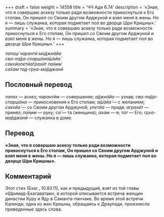 +++
draft = false
weight = 14558
title = 'ЧЧ Ади 6.74'
description = '«Зная, что я совершаю аскезу только ради возможности прикоснуться к Его стопам, Он пришел со Своим другом Арджуной и взял меня в жены. Но я — лишь служанка, которая подметает пол во дворце Шри Кришны».'
summary = '«Зная, что я совершаю аскезу только ради возможности прикоснуться к Его стопам, Он пришел со Своим другом Арджуной и взял меня в жены. Но я — лишь служанка, которая подметает пол во дворце Шри Кришны».'
+++

_тапаш́ чарантӣ ма̄джн̃а̄йа  
сва-па̄да-спарш́ана̄ш́айа̄  
сакхйопетйа̄грахӣт па̄н̣им̇  
са̄хам̇ тад-гр̣ха-ма̄рджанӣ_

## Пословный перевод

_тапах̣_ — аскез; _чарантӣм_ — совершение; _а̄джн̃а̄йа_ — узнав; _сва_\-_па̄да_\-_спарш́ана_ — прикосновения к Его стопам; _а̄ш́айа̄_ — с желанием; _сакхйа̄_ — со Своим другом Арджуной; _упетйа_ — придя; _аграхӣт_ — принял; _па̄н̣им_ — руку; _са̄_ — та (женщина); _ахам_ — я; _тат_ — Его; _гр̣ха_\-_ма̄рджанӣ_ — служанка в доме.

## Перевод

**«Зная, что я совершаю аскезу только ради возможности прикоснуться к Его стопам, Он пришел со Своим другом Арджуной и взял меня в жены. Но я — лишь служанка, которая подметает пол во дворце Шри Кришны».**

## Комментарий

Этот стих (Бхаг., 10.83.11), как и предыдущий, взят из той главы «Шримад-Бхагаватам», в которой описывается встреча женщин династии Куру и Яду в Саманта-панчаке. Во время этой встречи Калинди, одна из жен Кришны, обращаясь к Драупади, произнесла приведенные здесь слова.
